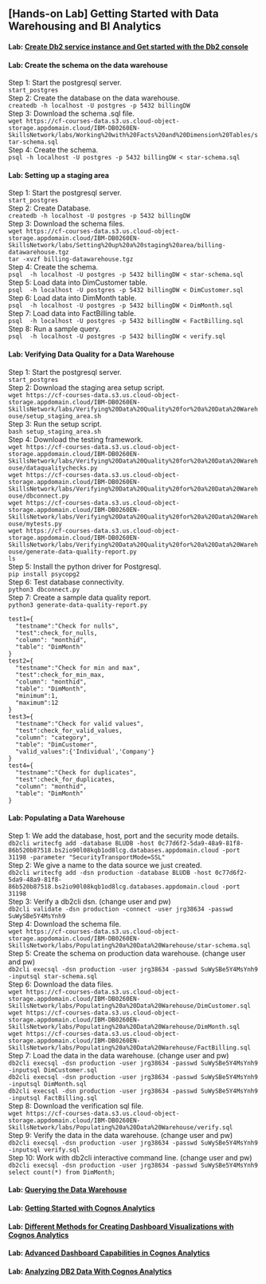 ## [Hands-on Lab] Getting Started with Data Warehousing and BI Analytics

#### Lab: [Create Db2 service instance and Get started with the Db2 console](https://cf-courses-data.s3.us.cloud-object-storage.appdomain.cloud/IBMDeveloperSkillsNetwork-DB0201EN-SkillsNetwork/labs/Labs_Coursera_V5/labs/Lab%20-%20Sign%20up%20for%20IBM%20Cloud%20-%20Create%20Db2%20service%20instance%20-%20Get%20started%20with%20the%20Db2%20console/instructional-labs.md.html?origin=www.coursera.org)

#### Lab: Create the schema on the data warehouse  
Step 1: Start the postgresql server.  
```start_postgres```  
Step 2: Create the database on the data warehouse.  
```createdb -h localhost -U postgres -p 5432 billingDW```  
Step 3: Download the schema .sql file.  
```wget https://cf-courses-data.s3.us.cloud-object-storage.appdomain.cloud/IBM-DB0260EN-SkillsNetwork/labs/Working%20with%20Facts%20and%20Dimension%20Tables/star-schema.sql```  
Step 4: Create the schema.  
```psql -h localhost -U postgres -p 5432 billingDW < star-schema.sql```  

#### Lab: Setting up a staging area  
Step 1: Start the postgresql server.  
```start_postgres```  
Step 2: Create Database.  
```createdb -h localhost -U postgres -p 5432 billingDW```  
Step 3: Download the schema files.  
```wget https://cf-courses-data.s3.us.cloud-object-storage.appdomain.cloud/IBM-DB0260EN-SkillsNetwork/labs/Setting%20up%20a%20staging%20area/billing-datawarehouse.tgz```  
```tar -xvzf billing-datawarehouse.tgz```  
Step 4: Create the schema.  
```psql  -h localhost -U postgres -p 5432 billingDW < star-schema.sql```  
Step 5: Load data into DimCustomer table.  
```psql  -h localhost -U postgres -p 5432 billingDW < DimCustomer.sql```  
Step 6: Load data into DimMonth table.  
```psql  -h localhost -U postgres -p 5432 billingDW < DimMonth.sql```  
Step 7: Load data into FactBilling table.  
```psql  -h localhost -U postgres -p 5432 billingDW < FactBilling.sql```  
Step 8: Run a sample query.  
```psql  -h localhost -U postgres -p 5432 billingDW < verify.sql```  

#### Lab: Verifying Data Quality for a Data Warehouse  
Step 1: Start the postgresql server.  
```start_postgres```  
Step 2: Download the staging area setup script.  
```wget https://cf-courses-data.s3.us.cloud-object-storage.appdomain.cloud/IBM-DB0260EN-SkillsNetwork/labs/Verifying%20Data%20Quality%20for%20a%20Data%20Warehouse/setup_staging_area.sh```  
Step 3: Run the setup script.  
```bash setup_staging_area.sh```  
Step 4: Download the testing framework.  
```wget https://cf-courses-data.s3.us.cloud-object-storage.appdomain.cloud/IBM-DB0260EN-SkillsNetwork/labs/Verifying%20Data%20Quality%20for%20a%20Data%20Warehouse/dataqualitychecks.py```  
```wget https://cf-courses-data.s3.us.cloud-object-storage.appdomain.cloud/IBM-DB0260EN-SkillsNetwork/labs/Verifying%20Data%20Quality%20for%20a%20Data%20Warehouse/dbconnect.py```  
```wget https://cf-courses-data.s3.us.cloud-object-storage.appdomain.cloud/IBM-DB0260EN-SkillsNetwork/labs/Verifying%20Data%20Quality%20for%20a%20Data%20Warehouse/mytests.py```  
```wget https://cf-courses-data.s3.us.cloud-object-storage.appdomain.cloud/IBM-DB0260EN-SkillsNetwork/labs/Verifying%20Data%20Quality%20for%20a%20Data%20Warehouse/generate-data-quality-report.py```  
```ls```  
Step 5: Install the python driver for Postgresql.  
```pip install psycopg2```  
Step 6: Test database connectivity.  
```python3 dbconnect.py```  
Step 7: Create a sample data quality report.  
```python3 generate-data-quality-report.py```  
```
test1={
  "testname":"Check for nulls",
  "test":check_for_nulls,
  "column": "monthid",
  "table": "DimMonth"
}
test2={
  "testname":"Check for min and max",
  "test":check_for_min_max,
  "column": "monthid",
  "table": "DimMonth",
  "minimum":1,
  "maximum":12
}
test3={
  "testname":"Check for valid values",
  "test":check_for_valid_values,
  "column": "category",
  "table": "DimCustomer",
  "valid_values":{'Individual','Company'}
}
test4={
  "testname":"Check for duplicates",
  "test":check_for_duplicates,
  "column": "monthid",
  "table": "DimMonth"
}
```
#### Lab: Populating a Data Warehouse  
Step 1: We add the database, host, port and the security mode details.  
```db2cli writecfg add -database BLUDB -host 0c77d6f2-5da9-48a9-81f8-86b520b87518.bs2io90l08kqb1od8lcg.databases.appdomain.cloud -port 31198 -parameter "SecurityTransportMode=SSL"```  
Step 2: We give a name to the data source we just created.  
```db2cli writecfg add -dsn production -database BLUDB -host 0c77d6f2-5da9-48a9-81f8-86b520b87518.bs2io90l08kqb1od8lcg.databases.appdomain.cloud -port 31198```  
Step 3: Verify a db2cli dsn. (change user and pw)  
```db2cli validate -dsn production -connect -user jrg38634 -passwd SuWySBe5Y4MsYnh9```  
Step 4: Download the schema file.  
```wget https://cf-courses-data.s3.us.cloud-object-storage.appdomain.cloud/IBM-DB0260EN-SkillsNetwork/labs/Populating%20a%20Data%20Warehouse/star-schema.sql```  
Step 5: Create the schema on production data warehouse. (change user and pw)  
```db2cli execsql -dsn production -user jrg38634 -passwd SuWySBe5Y4MsYnh9 -inputsql star-schema.sql```  
Step 6: Download the data files.  
```wget https://cf-courses-data.s3.us.cloud-object-storage.appdomain.cloud/IBM-DB0260EN-SkillsNetwork/labs/Populating%20a%20Data%20Warehouse/DimCustomer.sql```  
```wget https://cf-courses-data.s3.us.cloud-object-storage.appdomain.cloud/IBM-DB0260EN-SkillsNetwork/labs/Populating%20a%20Data%20Warehouse/DimMonth.sql```  
```wget https://cf-courses-data.s3.us.cloud-object-storage.appdomain.cloud/IBM-DB0260EN-SkillsNetwork/labs/Populating%20a%20Data%20Warehouse/FactBilling.sql```  
Step 7: Load the data in the data warehouse. (change user and pw)  
```db2cli execsql -dsn production -user jrg38634 -passwd SuWySBe5Y4MsYnh9 -inputsql DimCustomer.sql```  
```db2cli execsql -dsn production -user jrg38634 -passwd SuWySBe5Y4MsYnh9 -inputsql DimMonth.sql```  
```db2cli execsql -dsn production -user jrg38634 -passwd SuWySBe5Y4MsYnh9 -inputsql FactBilling.sql```  
Step 8: Download the verification sql file.  
```wget https://cf-courses-data.s3.us.cloud-object-storage.appdomain.cloud/IBM-DB0260EN-SkillsNetwork/labs/Populating%20a%20Data%20Warehouse/verify.sql```  
Step 9: Verify the data in the data warehouse. (change user and pw)  
```db2cli execsql -dsn production -user jrg38634 -passwd SuWySBe5Y4MsYnh9 -inputsql verify.sql```  
Step 10: Work with db2cli interactive command line. (change user and pw)  
```db2cli execsql -dsn production -user jrg38634 -passwd SuWySBe5Y4MsYnh9``` 
```select count(*) from DimMonth;```  

#### Lab: [Querying the Data Warehouse](https://cf-courses-data.s3.us.cloud-object-storage.appdomain.cloud/IBM-DB0260EN-SkillsNetwork/labs/Querying%20the%20Data%20Warehouse%20-Cubes,%20Rollups,%20Grouping%20Sets%20and%20Materialized%20Views/Querying%20the%20Data%20Warehouse%20-Cubes,%20Rollups,%20Grouping%20Sets%20and%20Materialized%20Views.md.html?origin=www.coursera.org)  

#### Lab: [Getting Started with Cognos Analytics](https://cf-courses-data.s3.us.cloud-object-storage.appdomain.cloud/IBMDeveloperSkillsNetwork-DV0130EN-SkillsNetwork/Hands-on%20Labs/Lab%204%20-%20Getting%20Started%20with%20Cognos%20Analytics/instructions.md.html?origin=www.coursera.org)  

#### Lab: [Different Methods for Creating Dashboard Visualizations with Cognos Analytics](https://cf-courses-data.s3.us.cloud-object-storage.appdomain.cloud/IBMDeveloperSkillsNetwork-DV0130EN-SkillsNetwork/Hands-on%20Labs/Lab%205%20-%20Different%20Methods%20for%20Creating%20Dashboard%20Visualizations%20with%20Cognos%20Analytics/instructions.md.html?origin=www.coursera.org)  

#### Lab: [Advanced Dashboard Capabilities in Cognos Analytics](https://cf-courses-data.s3.us.cloud-object-storage.appdomain.cloud/IBMDeveloperSkillsNetwork-DV0130EN-SkillsNetwork/Hands-on%20Labs/Lab%206%20-%20%20Advanced%20Dashboard%20Capabilities%20in%20Cognos%20Analytics/instructions.md.html?origin=www.coursera.org)  

#### Lab: [Analyzing DB2 Data With Cognos Analytics](https://cf-courses-data.s3.us.cloud-object-storage.appdomain.cloud/IBM-DB0260EN-SkillsNetwork/labs/AnalyzingDataWithCognos/HandsOn_DB2CognosAnalytics.md.html?origin=www.coursera.org)  
